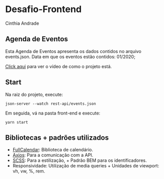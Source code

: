 # Desafio-Frontend

Cinthia Andrade

## Agenda de Eventos

Esta Agenda de Eventos apresenta os dados contidos no arquivo events.json.
Data em que os eventos estão contidos: 01/2020;

[Click aqui](https://www.loom.com/share/1cf1900d42c348039505d198da93a4f1) para ver o vídeo de como o projeto está.

## Start

Na raiz do projeto, execute:

```
json-server --watch rest-api/events.json
```

Em seguida, vá na pasta front-end e execute:

```
yarn start
```

## Bibliotecas + padrões utilizados

- [FullCalendar](https://fullcalendar.io/): Biblioteca de calendário.
- [Axios](https://github.com/axios/axios): Para a comunicação com a API.
- [SCSS](https://sass-lang.com/documentation/syntax): Para a estilização, + Padrão BEM para os identificadores.
- Responsividade: Utilização de media queries + Unidades de viewport: vh, vw, %, rem.

